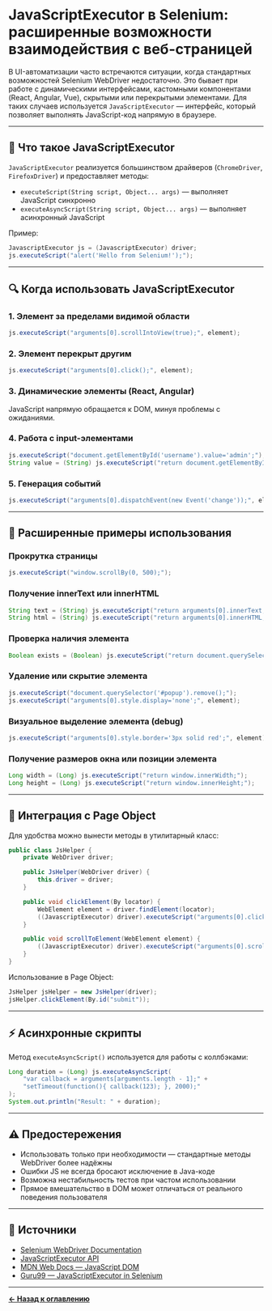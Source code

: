 # JavaScriptExecutor в Selenium: расширенные возможности взаимодействия с веб-страницей

В UI-автоматизации часто встречаются ситуации, когда стандартных возможностей Selenium WebDriver недостаточно. Это бывает при работе с динамическими интерфейсами, кастомными компонентами (React, Angular, Vue), скрытыми или перекрытыми элементами. Для таких случаев используется `JavaScriptExecutor` — интерфейс, который позволяет выполнять JavaScript-код напрямую в браузере.

---

## 🧠 Что такое JavaScriptExecutor

`JavaScriptExecutor` реализуется большинством драйверов (`ChromeDriver`, `FirefoxDriver`) и предоставляет методы:

* `executeScript(String script, Object... args)` — выполняет JavaScript синхронно
* `executeAsyncScript(String script, Object... args)` — выполняет асинхронный JavaScript

Пример:

```java
JavascriptExecutor js = (JavascriptExecutor) driver;
js.executeScript("alert('Hello from Selenium!');");
```

---

## 🔍 Когда использовать JavaScriptExecutor

### 1. Элемент за пределами видимой области

```java
js.executeScript("arguments[0].scrollIntoView(true);", element);
```

### 2. Элемент перекрыт другим

```java
js.executeScript("arguments[0].click();", element);
```

### 3. Динамические элементы (React, Angular)

JavaScript напрямую обращается к DOM, минуя проблемы с ожиданиями.

### 4. Работа с input-элементами

```java
js.executeScript("document.getElementById('username').value='admin';");
String value = (String) js.executeScript("return document.getElementById('username').value;");
```

### 5. Генерация событий

```java
js.executeScript("arguments[0].dispatchEvent(new Event('change'));", element);
```

---

## 🧪 Расширенные примеры использования

### Прокрутка страницы

```java
js.executeScript("window.scrollBy(0, 500);");
```

### Получение innerText или innerHTML

```java
String text = (String) js.executeScript("return arguments[0].innerText;", element);
String html = (String) js.executeScript("return arguments[0].innerHTML;", element);
```

### Проверка наличия элемента

```java
Boolean exists = (Boolean) js.executeScript("return document.querySelector('#submit') !== null;");
```

### Удаление или скрытие элемента

```java
js.executeScript("document.querySelector('#popup').remove();");
js.executeScript("arguments[0].style.display='none';", element);
```

### Визуальное выделение элемента (debug)

```java
js.executeScript("arguments[0].style.border='3px solid red';", element);
```

### Получение размеров окна или позиции элемента

```java
Long width = (Long) js.executeScript("return window.innerWidth;");
Long height = (Long) js.executeScript("return window.innerHeight;");
```

---

## 🧱 Интеграция с Page Object

Для удобства можно вынести методы в утилитарный класс:

```java
public class JsHelper {
    private WebDriver driver;

    public JsHelper(WebDriver driver) {
        this.driver = driver;
    }

    public void clickElement(By locator) {
        WebElement element = driver.findElement(locator);
        ((JavascriptExecutor) driver).executeScript("arguments[0].click();", element);
    }

    public void scrollToElement(WebElement element) {
        ((JavascriptExecutor) driver).executeScript("arguments[0].scrollIntoView(true);", element);
    }
}
```

Использование в Page Object:

```java
JsHelper jsHelper = new JsHelper(driver);
jsHelper.clickElement(By.id("submit"));
```

---

## ⚡ Асинхронные скрипты

Метод `executeAsyncScript()` используется для работы с коллбэками:

```java
Long duration = (Long) js.executeAsyncScript(
    "var callback = arguments[arguments.length - 1];" +
    "setTimeout(function(){ callback(123); }, 2000);"
);
System.out.println("Result: " + duration);
```

---

## ⚠️ Предостережения

* Использовать только при необходимости — стандартные методы WebDriver более надёжны
* Ошибки JS не всегда бросают исключение в Java-коде
* Возможна нестабильность тестов при частом использовании
* Прямое вмешательство в DOM может отличаться от реального поведения пользователя

---

## 🔗 Источники

* [Selenium WebDriver Documentation](https://www.selenium.dev/documentation/webdriver/)
* [JavaScriptExecutor API](https://www.selenium.dev/selenium/docs/api/java/org/openqa/selenium/JavascriptExecutor.html)
* [MDN Web Docs — JavaScript DOM](https://developer.mozilla.org/en-US/docs/Web/API/Document_Object_Model)
* [Guru99 — JavaScriptExecutor in Selenium](https://www.guru99.com/execute-javascript-selenium-webdriver.html)

---

[**← Назад к оглавлению**](../README.md)
